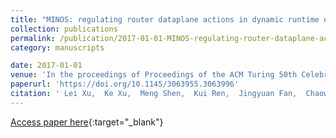 ```yaml
---
title: "MINOS: regulating router dataplane actions in dynamic runtime environments"
collection: publications
permalink: /publication/2017-01-01-MINOS-regulating-router-dataplane-actions-in-dynamic-runtime-environments
category: manuscripts

date: 2017-01-01
venue: 'In the proceedings of Proceedings of the ACM Turing 50th Celebration Conference - China, TUR-C 2017, Shanghai, China, May 12-14, 2017'
paperurl: 'https://doi.org/10.1145/3063955.3063996'
citation: ' Lei Xu,  Ke Xu,  Meng Shen,  Kui Ren,  Jingyuan Fan,  Chaowen Guan,  Wenlong Chen, &quot;MINOS: regulating router dataplane actions in dynamic runtime environments.&quot; In the proceedings of Proceedings of the ACM Turing 50th Celebration Conference - China, TUR-C 2017, Shanghai, China, May 12-14, 2017, 2017.'
---
```

[Access paper here](https://doi.org/10.1145/3063955.3063996){:target="_blank"}
